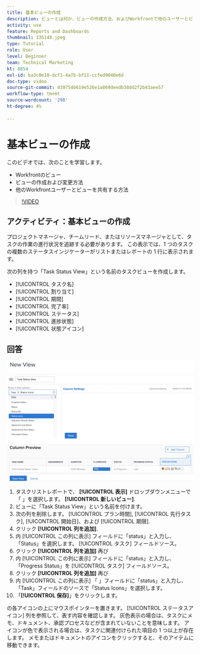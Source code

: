 ```yaml
---
title: 基本ビューの作成
description: ビューとは何か、ビューの作成方法、およびWorkfrontで他のユーザーとビューを共有する方法について説明します。
activity: use
feature: Reports and Dashboards
thumbnail: 335148.jpeg
type: Tutorial
role: User
level: Beginner
team: Technical Marketing
kt: 8854
exl-id: ba3c0e10-dcf1-4a7b-bf11-ccfed9040e6d
doc-type: video
source-git-commit: d39754b619e526e1a869deedb38dd2f2b43aee57
workflow-type: tm+mt
source-wordcount: '298'
ht-degree: 4%

---
```


# 基本ビューの作成

このビデオでは、次のことを学習します。

* Workfrontのビュー
* ビューの作成および変更方法
* 他のWorkfrontユーザーとビューを共有する方法

>[!VIDEO](https://video.tv.adobe.com/v/335148/?quality=12)

## アクティビティ：基本ビューの作成

プロジェクトマネージャ、チームリード、またはリソースマネージャとして、タスクの作業の進行状況を追跡する必要があります。 この表示では、1 つのタスクの複数のステータスインジケーターがリストまたはレポートの 1 行に表示されます。

次の列を持つ「Task Status View」という名前のタスクビューを作成します。

* [!UICONTROL タスク名]
* [!UICONTROL 割り当て]
* [!UICONTROL 期間]
* [!UICONTROL 完了率]
* [!UICONTROL ステータス]
* [!UICONTROL 進捗状態]
* [!UICONTROL 状態アイコン]

## 回答

![新しいビューを作成するための画面の画像](assets/view-exercise.png)

1. タスクリストレポートで、 **[!UICONTROL 表示]** ドロップダウンメニューで「 」を選択します。 **[!UICONTROL 新しいビュー]**.
1. ビューに「Task Status View」という名前を付けます。
1. 次の列を削除します。 [!UICONTROL プラン時間], [!UICONTROL 先行タスク], [!UICONTROL 開始日]、および [!UICONTROL 期限].
1. クリック **[!UICONTROL 列を追加]**.
1. 内 [!UICONTROL この列に表示] フィールドに「status」と入力し、「Status」を選択します。 [!UICONTROL タスク] フィールドソース。
1. クリック **[!UICONTROL 列を追加]** 再び
1. 内 [!UICONTROL この列に表示] フィールドに「status」と入力し、「Progress Status」を [!UICONTROL タスク] フィールドソース。
1. クリック **[!UICONTROL 列を追加]** 再び
1. 内 [!UICONTROL この列に表示] 「 」フィールドに「status」と入力し、「Task」フィールドのソースで「Status Icons」を選択します。
1. 「**[!UICONTROL 保存]**」をクリックします。

の各アイコンの上にマウスポインターを置きます。 [!UICONTROL ステータスアイコン] 列を参照して、表す内容を確認します。 灰色表示の場合は、タスクにメモ、ドキュメント、承認プロセスなどが含まれていないことを意味します。 アイコンが色で表示される場合は、タスクに関連付けられた項目の 1 つ以上が存在します。 メモまたはドキュメントのアイコンをクリックすると、そのアイテムに移動できます。
